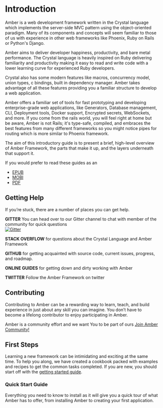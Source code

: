 # Introduction

Amber is a web development framework written in the Crystal language which implements the server-side MVC pattern using the object-oriented paradigm. Many of its components and concepts will seem familiar to those of us with experience in other web frameworks like Phoenix, Ruby on Rails or Python's Django.

Amber aims to deliver developer happiness, productivity, and bare metal performance. The Crystal language is heavily inspired on Ruby delivering familiarity and productivity making it easy to read and write code with a lower learning curve for experienced Ruby developers.  

Crystal also has some modern features like macros, concurrency model,  union types, c bindings, built in dependency manager. Amber takes advantage of all these features providing you a familiar structure to develop a web application.

Amber offers a familiar set of tools for fast prototyping and developing enterprise-grade web applications, like Generators, Database management, CLI, Deployment tools, Docker support,  Encrypted secrets, WebSockets, and more. If you come from the rails world, you will feel right at home but be aware, Amber is not Rails; it's type-safe, compiled, and embraces the best features from many different frameworks so you might notice pipes for routing which is more similar to Phoenix framework.

The aim of this introductory guide is to present a brief, high-level overview of Amber Framework, the parts that make it up, and the layers underneath that support it.

If you would prefer to read these guides as an 

- [EPUB](https://www.gitbook.com/download/epub/book/amberframework/amberframework) 
- [MOBI](https://www.gitbook.com/download/mobi/book/amberframework/amberframework) 
- [PDF](https://www.gitbook.com/download/pdf/book/amberframework/amberframework)


## Getting Help

If you’re stuck, there are a number of places you can get help.

**GITTER** You can head over to our Gitter channel to chat with member of the community for quick questions  
[![Gitter](https://badges.gitter.im/amberframework/amber.svg)](https://gitter.im/amberframework/amber?utm_source=badge&utm_medium=badge&utm_campaign=pr-badge)

**STACK OVERFLOW** for questions about the Crystal Language and Amber Framework

**GITHUB** for getting acquainted with source code, current issues, progress, and roadmap.

**ONLINE GUIDES** for getting down and dirty working with Amber

**TWITTER** Follow the Amber Framework on twitter

## Contributing

Contributing to Amber can be a rewarding way to learn, teach, and build experience in just about any skill you can imagine. You don’t have to become a lifelong contributor to enjoy participating in Amber.

Amber is a community effort and we want You to be part of ours [Join Amber Community!](https://github.com/Amber-Crystal/amber/blob/master/.github/CONTRIBUTING.md)

## First Steps

Learning a new framework can be intimidating and exciting at the same time. To help you along, we have created a cookbook packed with examples and recipes to get the common tasks completed. If you are new, you should start off with the [getting started guide](getting-started/README.md).

### Quick Start Guide

Everything you need to know to install as it will give you a quick tour of what Amber has to offer, from installing Amber to creating your first application.


